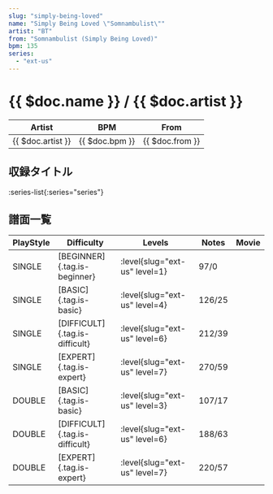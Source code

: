 ```yaml
---
slug: "simply-being-loved"
name: "Simply Being Loved \"Somnambulist\""
artist: "BT"
from: "Somnambulist (Simply Being Loved)"
bpm: 135
series:
  - "ext-us"
---
```


# {{ $doc.name }} / {{ $doc.artist }}

|Artist|BPM|From|
|------|---|----|
|{{ $doc.artist }}|{{ $doc.bpm }}|{{ $doc.from }}|

## 収録タイトル

:series-list{:series="series"}

## 譜面一覧

|PlayStyle|Difficulty|Levels|Notes|Movie|
|---------|----------|------|-----|-----|
|SINGLE|[BEGINNER]{.tag.is-beginner}|<div class="field is-grouped is-grouped-multiline">:level{slug="ext-us" level=1}</div>|97/0||
|SINGLE|[BASIC]{.tag.is-basic}|<div class="field is-grouped is-grouped-multiline">:level{slug="ext-us" level=4}</div>|126/25||
|SINGLE|[DIFFICULT]{.tag.is-difficult}|<div class="field is-grouped is-grouped-multiline">:level{slug="ext-us" level=6}</div>|212/39||
|SINGLE|[EXPERT]{.tag.is-expert}|<div class="field is-grouped is-grouped-multiline">:level{slug="ext-us" level=7}</div>|270/59||
|DOUBLE|[BASIC]{.tag.is-basic}|<div class="field is-grouped is-grouped-multiline">:level{slug="ext-us" level=3}</div>|107/17||
|DOUBLE|[DIFFICULT]{.tag.is-difficult}|<div class="field is-grouped is-grouped-multiline">:level{slug="ext-us" level=6}</div>|188/63||
|DOUBLE|[EXPERT]{.tag.is-expert}|<div class="field is-grouped is-grouped-multiline">:level{slug="ext-us" level=7}</div>|220/57||
